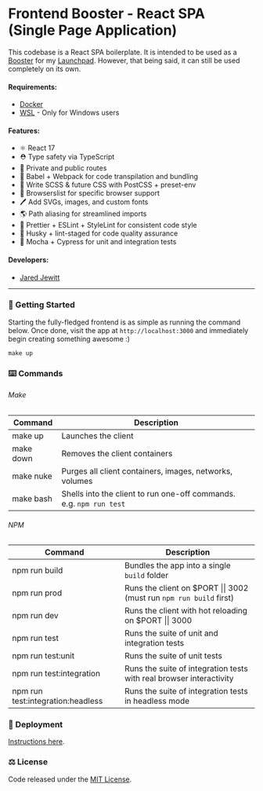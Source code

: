 # Frontend Booster - React SPA (Single Page Application)

This codebase is a React SPA boilerplate. It is intended to be used as a
[Booster](https://github.com/jared-jewitt/booster-guidelines) for my [Launchpad](https://github.com/jared-jewitt/launchpad).
However, that being said, it can still be used completely on its own.

#### Requirements:

- [Docker](https://www.docker.com/)
- [WSL](https://docs.microsoft.com/en-us/windows/wsl/install-win10) - Only for Windows users

#### Features:

- ⚛️ React 17
- ⛑️ Type safety via TypeScript
- 🔐 Private and public routes
- 🦄 Babel + Webpack for code transpilation and bundling
- 💄 Write SCSS & future CSS with PostCSS + preset-env
- 🎯 Browserslist for specific browser support
- 🖊 Add SVGs, images, and custom fonts
- 🌎 Path aliasing for streamlined imports
- 🌈 Prettier + ESLint + StyleLint for consistent code style
- 🐺 Husky + lint-staged for code quality assurance
- 🧪 Mocha + Cypress for unit and integration tests

#### Developers:

- [Jared Jewitt](https://jared-jewitt.github.io/)

---

### 🏃 Getting Started

Starting the fully-fledged frontend is as simple as running the command below. Once done, visit the app
at `http://localhost:3000` and immediately begin creating something awesome :)

```
make up
```

### ⌨️ Commands

###### Make

| Command   | Description                                                         |
| --------- | ------------------------------------------------------------------- |
| make up   | Launches the client                                                 |
| make down | Removes the client containers                                       |
| make nuke | Purges all client containers, images, networks, volumes             |
| make bash | Shells into the client to run one-off commands. e.g. `npm run test` |

###### NPM

| Command                           | Description                                                                 |
| --------------------------------- | --------------------------------------------------------------------------- |
| npm run build                     | Bundles the app into a single `build` folder                                |
| npm run prod                      | Runs the client on $PORT &#124;&#124; 3002 (must run `npm run build` first) |
| npm run dev                       | Runs the client with hot reloading on $PORT &#124;&#124; 3000               |
| npm run test                      | Runs the suite of unit and integration tests                                |
| npm run test:unit                 | Runs the suite of unit tests                                                |
| npm run test:integration          | Runs the suite of integration tests with real browser interactivity         |
| npm run test:integration:headless | Runs the suite of integration tests in headless mode                        |

### 🚀 Deployment

[Instructions here](DEPLOYMENT.md).

### ⚖️ License

Code released under the [MIT License](LICENSE).
